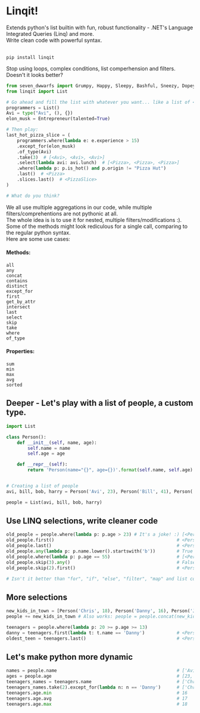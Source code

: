 # Linqit!
Extends python's list builtin with fun, robust functionality - .NET's Language Integrated Queries (Linq) and more.<br>
Write clean code with powerful syntax.<br><br>
```shell script
pip install linqit
```
Stop using loops, complex conditions, list comperhension and filters.<br>
Doesn't it looks better? <br>
```python
from seven_dwwarfs import Grumpy, Happy, Sleepy, Bashful, Sneezy, Dopey, Doc
from linqit import List

# Go ahead and fill the list with whatever you want... like a list of <Programmer> objects.
programmers = List()
Avi = type("Avi", (), {})
elon_musk = Entrepreneur(talented=True)

# Then play:
last_hot_pizza_slice = (
    programmers.where(lambda e: e.experience > 15)
    .except_for(elon_musk)
    .of_type(Avi)
    .take(3)  # [<Avi>, <Avi>, <Avi>]
    .select(lambda avi: avi.lunch)  # [<Pizza>, <Pizza>, <Pizza>]
    .where(lambda p: p.is_hot() and p.origin != "Pizza Hut")
    .last()  # <Pizza>
    .slices.last()  # <PizzaSlice>
)

# What do you think?
```

We all use multiple aggregations in our code, while multiple filters/comprehentions are not pythonic at all.<br>
The whole idea is is to use it for nested, multiple filters/modifications :).<br>
Some of the methods might look rediculous for a single call, comparing to the regular python syntax.<br>
Here are some use cases: <br>

#### Methods:
```
all
any
concat
contains
distinct
except_for
first
get_by_attr
intersect
last
select
skip
take
where
of_type
```
#### Properties:
```
sum
min
max
avg
sorted
```

## Deeper - Let's play with a list of people, a custom type.
```python
import List

class Person():
    def __init__(self, name, age):
        self.name = name
        self.age = age

    def __repr__(self):
        return 'Person(name="{}", age={})'.format(self.name, self.age)


# Creating a list of people
avi, bill, bob, harry = Person('Avi', 23), Person('Bill', 41), Person('Bob', 77), Person('Harry', 55)

people = List(avi, bill, bob, harry)
```

## Use LINQ selections, write cleaner code
```python
old_people = people.where(lambda p: p.age > 23) # It's a joke! :) [<Person name="Bill" age="41">, <Person name="Bob" age="77">, <Person name="Harry" age="55">]
old_people.first()                                              # <Person name="Bill" age="41">
old_people.last()                                               # <Person name="Harry" age="55">
old_people.any(lambda p: p.name.lower().startswith('b'))        # True
old_people.where(lambda p: p.age == 55)                         # [<Person name="Harry" age="55">]
old_people.skip(3).any()                                        # False
old_people.skip(2).first()                                      # <Person name="Harry" age="55">

# Isn't it better than "for", "if", "else", "filter", "map" and list comprehensions in the middle of your code?

```
## More selections
```python
new_kids_in_town = [Person('Chris', 18), Person('Danny', 16), Person('John', 17)]
people += new_kids_in_town # Also works: people = people.concat(new_kids_in_town)

teenagers = people.where(lambda p: 20 >= p.age >= 13)
danny = teenagers.first(lambda t: t.name == 'Danny')            # <Person name="Danny" age="16">
oldest_teen = teenagers.last()                                  # <Person name="John" age="17">
```

## Let's make python more dynamic
```python
names = people.name                                             # ['Avi', 'Bill', 'Bob', 'Harry', 'Chris', 'John']
ages = people.age                                               # [23, 41, 77, 55, 18, 17]
teenagers_names = teenagers.name                                # ['Chris', 'Danny', 'John']
teenagers_names.take(2).except_for(lambda n: n == 'Danny')      # ['Chris']
teenagers.age.min                                               # 16
teenagers.age.avg                                               # 17
teenagers.age.max                                               # 18
```
